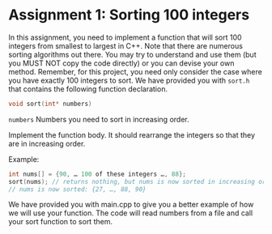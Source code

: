 # Assignment 1: Sorting 100 integers

In this assignment, you need to implement a function that will sort 100
integers from smallest to largest in C++. Note that there are numerous sorting
algorithms out there. You may try to understand and use them (but you MUST
NOT copy the code directly) or you can devise your own method. Remember,
for this project, you need only consider the case where you have exactly 100
integers to sort.
We have provided you with ```sort.h``` that contains the following function
declaration.
```c++
void sort(int* numbers)
```
``` numbers ``` Numbers you need to sort in increasing order.

Implement the function body. It should rearrange the integers so that they are
in increasing order.

Example:
```c++
int nums[] = {90, … 100 of these integers …, 88};
sort(nums); // returns nothing, but nums is now sorted in increasing order. 
// nums is now sorted: {27, …, 88, 90}
```
We have provided you with main.cpp to give you a better example of how
we will use your function. The code will read numbers from a file and call your
sort function to sort them.